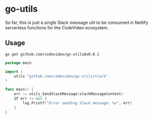 # go-utils

So far, this is just a single Slack message util to be consumed in Netlify serverless functions for the CodeVideo ecosystem.

## Usage

```shell
go get github.com/codevideo/go-utils@v0.0.1
```

```go
package main

import (
    utils "github.com/codevideo/go-utils/slack"
)

func main() {
    err := utils.SendSlackMessage(slackMessageContent)
	if err != nil {
		log.Printf("Error sending Slack message: %v", err)
	}
}
```
